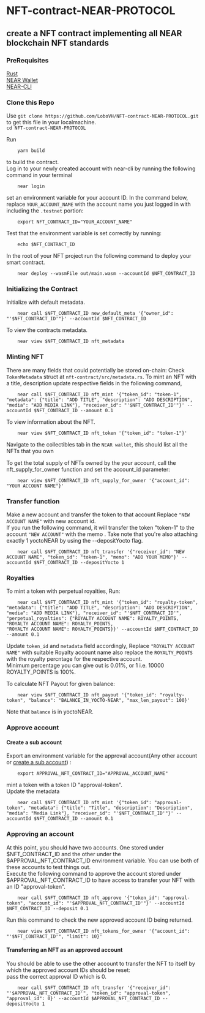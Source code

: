 # NFT-contract-NEAR-PROTOCOL
## create a NFT contract implementing all NEAR blockchain  NFT standards
### PreRequisites
[Rust](https://docs.near.org/docs/develop/contracts/rust/intro#installing-the-rust-toolchain)  
[NEAR Wallet](https://docs.near.org/docs/develop/basics/create-account)  
[NEAR-CLI](https://docs.near.org/docs/tools/near-cli#setup)  

### Clone this Repo
Use `git clone https://github.com/LoboVH/NFT-contract-NEAR-PROTOCOL.git` to get this file in your localmachine.  
`cd NFT-contract-NEAR-PROTOCOL`



Run  
```yarn
    yarn build
```
to build the contract.  
Log in to your newly created account with near-cli by running the following command in your terminal  
```near
    near login
```
set an environment variable for your account ID. In the command below, replace `YOUR_ACCOUNT_NAME` with the account name you just logged in with including the `.testnet` portion:
```near
    export NFT_CONTRACT_ID="YOUR_ACCOUNT_NAME"
```
Test that the environment variable is set correctly by running:
```near
    echo $NFT_CONTRACT_ID
```
In the root of your NFT project run the following command to deploy your smart contract.
```near
    near deploy --wasmFile out/main.wasm --accountId $NFT_CONTRACT_ID
```
### Initializing the Contract
Initialize with default metadata.
```near
    near call $NFT_CONTRACT_ID new_default_meta '{"owner_id": "'$NFT_CONTRACT_ID'"}' --accountId $NFT_CONTRACT_ID
```
To view the contracts metadata.
```near
    near view $NFT_CONTRACT_ID nft_metadata
```
### Minting NFT
There are many fields that could potentially be stored on-chain: Check `TokenMetadata` struct at `nft-contract/src/metadata.rs`.
To mint an NFT with a title, description update respective fields in the following command,
```near
    near call $NFT_CONTRACT_ID nft_mint '{"token_id": "token-1", "metadata": {"title": "ADD TITLE", "description": "ADD DESCRIPTION", "media": "ADD MEDIA LINK"}, "receiver_id": "'$NFT_CONTRACT_ID'"}' --accountId $NFT_CONTRACT_ID --amount 0.1
```
To view information about the NFT.
```near
    near view $NFT_CONTRACT_ID nft_token '{"token_id": "token-1"}'
```
Navigate to the collectibles tab in the `NEAR wallet`, this should list all the NFTs that you own  
  
To get the total supply of NFTs owned by the your account, call the nft_supply_for_owner function and set the account_id parameter:
```near
    near view $NFT_CONTRACT_ID nft_supply_for_owner '{"account_id": "YOUR ACCOUNT NAME"}'
```
### Transfer function
Make a new account and transfer the token to that account 
Replace `"NEW ACCOUNT NAME"` with new account id.  
If you run the following command, it will transfer the token "token-1" to the account `"NEW ACCOUNT"` with the memo . Take note that you're also attaching exactly 1 yoctoNEAR by using the --depositYocto flag.
```near
    near call $NFT_CONTRACT_ID nft_transfer '{"receiver_id": "NEW ACCOUNT NAME", "token_id": "token-1", "memo": "ADD YOUR MEMO"}' --accountId $NFT_CONTRACT_ID --depositYocto 1
```
### Royalties
To mint a token with perpetual royalties, Run:
```near
    near call $NFT_CONTRACT_ID nft_mint '{"token_id": "royalty-token", "metadata": {"title": "ADD TITLE", "description": "ADD DESCRIPTION", "media": "ADD MEDIA LINK"}, "receiver_id": "'$NFT_CONTRACT_ID'", "perpetual_royalties": {"ROYALTY ACCOUNT NAME": ROYALTY_POINTS, "ROYALTY ACCOUNT NAME": ROYALTY_POINTS,
"ROYALTY ACCOUNT NAME": ROYALTY_POINTS}}' --accountId $NFT_CONTRACT_ID --amount 0.1
```
Update `token_id` and `metadata` field accordingly,
Replace `"ROYALTY ACCOUNT NAME"` with suitable Royalty account name also replace the `ROYALTY_POINTS` with the royalty percntage for the respective account.  
Minimum percentage you can give out is 0.01%, or 1 i.e. 10000 ROYALTY_POINTS is 100%.

To calculate NFT Payout for given balance:
```near
    near view $NFT_CONTRACT_ID nft_payout '{"token_id": "royalty-token", "balance": "BALANCE_IN_YOCTO-NEAR", "max_len_payout": 100}'
```
Note that `balance` is in yoctoNEAR.

### Approve account
#### Create a sub account

Export an environment variable for the approval account(Any other account or [create a sub account](https://docs.near.org/docs/tutorials/contracts/nfts/approvals#creating-sub-account)) :
```near
    export APPROVAL_NFT_CONTRACT_ID="APPROVAL_ACCOUNT_NAME"
```
 
 mint a token with a token ID "approval-token".  
 Update the metadata

```near
    near call $NFT_CONTRACT_ID nft_mint '{"token_id": "approval-token", "metadata": {"title": "Title", "description": "Description", "media": "Media Link"}, "receiver_id": "'$NFT_CONTRACT_ID'"}' --accountId $NFT_CONTRACT_ID --amount 0.1
```
### Approving an account  
At this point, you should have two accounts. One stored under $NFT_CONTRACT_ID and the other under the $APPROVAL_NFT_CONTRACT_ID environment variable. You can use both of these accounts to test things out.  
Execute the following command to approve the account stored under $APPROVAL_NFT_CONTRACT_ID to have access to transfer your NFT with an ID "approval-token".  
```near
    near call $NFT_CONTRACT_ID nft_approve '{"token_id": "approval-token", "account_id": "'$APPROVAL_NFT_CONTRACT_ID'"}' --accountId $NFT_CONTRACT_ID --deposit 0.1
```
Run this command to check the new approved account ID being returned.  
```near
    near view $NFT_CONTRACT_ID nft_tokens_for_owner '{"account_id": "'$NFT_CONTRACT_ID'", "limit": 10}'
```
#### Transferring an NFT as an approved account  
You should be able to use the other account to transfer the NFT to itself by which the approved account IDs should be reset:  
pass the correct approval ID which is 0.  
```near
    near call $NFT_CONTRACT_ID nft_transfer '{"receiver_id": "'$APPROVAL_NFT_CONTRACT_ID'", "token_id": "approval-token", "approval_id": 0}' --accountId $APPROVAL_NFT_CONTRACT_ID --depositYocto 1
```








